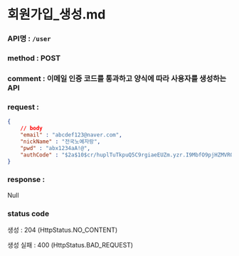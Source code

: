 # 회원가입_생성.md
### API명 : `/user`

### method : POST

### comment : 이메일 인증 코드를 통과하고 양식에 따라 사용자를 생성하는 API

### request :
~~~json
{
    // body
    "email" : "abcdef123@naver.com",
    "nickName" : "전국노예자랑",
    "pwd" : "abx1234aA!@",
    "authCode" : "$2a$10$cr/huplTuTkpuQ5C9rgiaeEUZm.yzr.I9MbfO9pjHZMVROT5Q/SFe"
}
~~~

### response :
Null

### status code
생성 : 204 (HttpStatus.NO_CONTENT)

생성 실패 : 400 (HttpStatus.BAD_REQUEST)